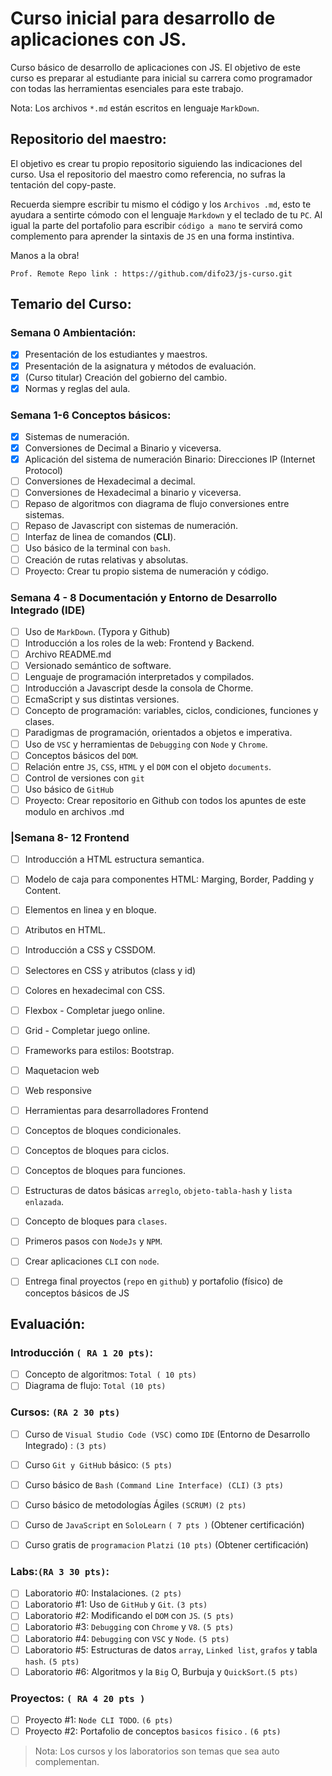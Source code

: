 # Curso inicial para desarrollo de aplicaciones con JS.

Curso básico de desarrollo de aplicaciones con JS. El objetivo de este curso es preparar al estudiante para inicial su carrera como programador  con todas las herramientas esenciales para este trabajo. 

Nota: Los archivos `*.md`  están escritos en lenguaje `MarkDown`.


## Repositorio del maestro:
El objetivo es crear tu propio repositorio siguiendo las indicaciones del curso. Usa el repositorio del maestro como referencia, no sufras la tentación del copy-paste. 

Recuerda siempre escribir tu mismo el código y los `Archivos .md`, esto te ayudara a sentirte cómodo con el lenguaje `Markdown` y el teclado de tu `PC`. Al igual la parte del portafolio para escribir `código a mano` te servirá como complemento para aprender la sintaxis de `JS` en una forma instintiva. 

Manos a la obra! 

`Prof. Remote Repo link : https://github.com/difo23/js-curso.git`

## Temario del Curso:

### Semana 0 Ambientación:

- [x] Presentación de los estudiantes y maestros.
- [x] Presentación de la asignatura y métodos de evaluación.
- [x] (Curso titular) Creación del gobierno del cambio.
- [x] Normas y reglas del aula.

### Semana 1-6 Conceptos básicos:

* [x] Sistemas de numeración.
* [x] Conversiones de Decimal a Binario y viceversa.
* [x] Aplicación del sistema de numeración Binario: Direcciones IP (Internet Protocol)
* [ ] Conversiones de Hexadecimal  a decimal.
* [ ] Conversiones de Hexadecimal a binario y viceversa.
* [ ] Repaso de algoritmos con diagrama de flujo conversiones entre sistemas.
* [ ] Repaso de Javascript con sistemas de numeración.
* [ ] Interfaz de linea de comandos (**CLI**).
* [ ] Uso básico de la terminal con `bash`.
* [ ] Creación de rutas relativas y absolutas.
* [ ] Proyecto: Crear tu propio sistema de numeración y código.

### Semana 4 - 8 Documentación y  Entorno de Desarrollo Integrado (IDE)

* [ ] Uso de `MarkDown`. (Typora y Github) 
* [ ] Introducción a los roles de la web: Frontend y Backend.
* [ ] Archivo README.md
* [ ] Versionado semántico de software.
* [ ] Lenguaje de programación interpretados y compilados.
* [ ] Introducción a Javascript desde la consola de Chorme.
* [ ] EcmaScript  y sus distintas versiones.
* [ ] Concepto de programación: variables, ciclos, condiciones, funciones y clases.
* [ ] Paradigmas de programación, orientados a objetos e imperativa.
* [ ] Uso de `VSC` y herramientas de `Debugging` con `Node` y `Chrome`.
* [ ] Conceptos básicos del `DOM`. 
* [ ] Relación entre `JS`, `CSS`, `HTML` y el `DOM` con el objeto `documents`.
* [ ] Control de versiones con `git`
* [ ] Uso básico de `GitHub`
* [ ] Proyecto: Crear repositorio en Github con todos los apuntes de este modulo en archivos .md

### |Semana 8- 12  Frontend

* [ ] Introducción a HTML estructura semantica.

* [ ] Modelo de caja para componentes HTML:  Marging, Border, Padding y Content.

* [ ] Elementos en linea y en bloque.

* [ ] Atributos en HTML.

* [ ] Introducción a CSS y CSSDOM.

* [ ] Selectores en CSS y atributos (class y id)

* [ ] Colores en hexadecimal con CSS.

* [ ] Flexbox  - Completar juego online.

* [ ] Grid - Completar juego online.

* [ ] Frameworks para estilos: Bootstrap.

* [ ] Maquetacion web

* [ ] Web responsive

  

* [ ] Herramientas para desarrolladores Frontend

* [ ] Conceptos de bloques condicionales.

* [ ] Conceptos de bloques para ciclos.

* [ ] Conceptos de bloques para funciones.

* [ ] Estructuras de datos básicas `arreglo`, `objeto-tabla-hash` y `lista enlazada`.

* [ ] Concepto de bloques para `clases`.

* [ ] Primeros pasos con `NodeJs` y `NPM`.

* [ ] Crear aplicaciones `CLI` con `node`.

* [ ] Entrega final proyectos (`repo` en `github`) y portafolio (físico) de conceptos básicos de JS


## Evaluación:

### Introducción `( RA 1 20 pts)`:

* [ ] Concepto de algoritmos: `Total ( 10 pts)`
* [ ] Diagrama de flujo: `Total (10 pts)`
### Cursos: `(RA 2 30 pts)` 

* [ ] Curso de `Visual Studio Code (VSC)` como `IDE` (Entorno de Desarrollo Integrado) : `(3 pts)`  
* [ ] Curso `Git y GitHub` básico: `(5 pts)`
* [ ] Curso básico de `Bash`  `(Command Line Interface) (CLI)` `(3 pts)`
* [ ] Curso básico de metodologías Ágiles `(SCRUM)` `(2 pts)`
* [ ] Curso de `JavaScript` en `SoloLearn` `( 7 pts )` (Obtener certificación)
* [ ] Curso gratis de `programacion` `Platzi` `(10 pts)` (Obtener certificación)


### Labs:`(RA 3 30 pts)`:

* [ ] Laboratorio #0: Instalaciones. `(2 pts)`
* [ ] Laboratorio #1: Uso de `GitHub` y `Git`. `(3 pts)`
* [ ] Laboratorio #2: Modificando el `DOM` con `JS`. `(5 pts)`
* [ ] Laboratorio #3: `Debugging` con `Chrome` y `V8`. `(5 pts)`
* [ ] Laboratorio #4: `Debugging` con `VSC` y `Node`. `(5 pts)`
* [ ] Laboratorio #5: Estructuras de datos `array`, `Linked list`, `grafos` y tabla `hash`. `(5 pts)`
* [ ] Laboratorio #6: Algoritmos y la `Big` O, Burbuja y `QuickSort`.`(5 pts)`

### Proyectos: `( RA 4 20 pts )`

* [ ] Proyecto #1: `Node CLI TODO`. `(6 pts)`
* [ ] Proyecto #2: Portafolio de conceptos `basicos` `fisico` . `(6 pts)`

> Nota: Los cursos y los laboratorios son temas que sea auto complementan. 



